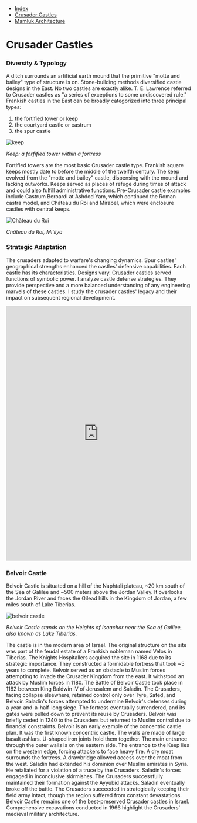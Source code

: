 * [Index](index.md)
* [Crusader Castles](crusader-castle.md)
* [Mamluk Architecture](mamluk.md)

# Crusader Castles

### Diversity & Typology

A ditch surrounds an artificial earth mound that the primitive "motte and bailey" type of structure is on. Stone-building methods diversified castle designs in the East. No two castles are exactly alike. T. E. Lawrence referred to Crusader castles as "a series of exceptions to some undiscovered rule." Frankish castles in the East can be broadly categorized into three principal types:
1. the fortified tower or keep
1. the courtyard castle or castrum
1. the spur castle

![keep](https://static.timesofisrael.com/www/uploads/2012/08/citadel-Tower-of-David-Photo-Shmuel-Bar-Am-1024x640.jpg)

*Keep: a forfified tower within a fortress*

Fortified towers are the most basic Crusader castle type. Frankish square keeps mostly date to before the middle of the twelfth century. The keep evolved from the "motte and bailey" castle, dispensing with the mound and lacking outworks. Keeps served as places of refuge during times of attack and could also fulfill administrative functions. Pre-Crusader castle examples include Castrum Beroardi at Ashdod Yam, which continued the Roman castra model, and Château du Roi and Mirabel, which were enclosure castles with central keeps.

![Château du Roi](https://cf.bstatic.com/xdata/images/hotel/max1280x900/355975105.jpg?k=0104d75e80bafba0006dee664d14f45a2bc8fd2776c78bd0bce53fc0b9357057&o=&hp=1)

*Château du Roi, Mi'ilyā*

### Strategic Adaptation

The crusaders adapted to warfare's changing dynamics. Spur castles' geographical strengths enhanced the castles' defensive capabilities. Each castle has its characteristics. Designs vary. Crusader castles served functions of symbolic power. I analyze castle defense strategies. They provide perspective and a more balanced understanding of any engineering marvels of these castles. I study the crusader castles' legacy and their impact on subsequent regional development.

<html>
    <body>
        <iframe title="Crusader Castles" aria-label="Map" id="datawrapper-chart-9Qlcz" src="https://datawrapper.dwcdn.net/9Qlcz/1/" scrolling="no" frameborder="0" style="width: 0; min-width: 100% !important; border: none;" height="693" data-external="1"></iframe>
        <script type="text/javascript">
            !function() {
                "use strict";
                window.addEventListener("message", (function(a) {
                    if (void 0 !== a.data["datawrapper-height"]) {
                        var e = document.querySelectorAll("iframe");
                        for (var t in a.data["datawrapper-height"])
                            for (var r = 0; r < e.length; r++)
                                if (e[r].contentWindow === a.source) {
                                    var i = a.data["datawrapper-height"][t] + "px";
                                    e[r].style.height = i
                                }
                    }
                }))
            } ();
        </script>
    </body>
</html>

### Belvoir Castle

Belvoir Castle is situated on a hill of the Naphtali plateau, ~20 km south of the Sea of Galilee and ~500 meters above the Jordan Valley. It overlooks the Jordan River and faces the Gilead hills in the Kingdom of Jordan, a few miles south of Lake Tiberias.


![belvoir castle](https://upload.wikimedia.org/wikipedia/commons/thumb/8/86/Kokhav-Hayarden_BelVoir_V.JPG/2560px-Kokhav-Hayarden_BelVoir_V.JPG)

*Belvoir Castle stands on the Heights of Isaachar near the Sea of Galilee, also known as Lake Tiberias.*

The castle is in the modern area of Israel. The original structure on the site was part of the feudal estate of a Frankish nobleman named Velos in Tiberias. The Knights Hospitallers acquired the site in 1168 due to its strategic importance. They constructed a formidable fortress that took ~5 years to complete. Belvoir served as an obstacle to Muslim forces attempting to invade the Crusader Kingdom from the east. It withstood an attack by Muslim forces in 1180. The Battle of Belvoir Castle took place in 1182 between King Baldwin IV of Jerusalem and Saladin. The Crusaders, facing collapse elsewhere, retained control only over Tyre, Safed, and Belvoir. Saladin's forces attempted to undermine Belvoir's defenses during a year-and-a-half-long siege. The fortress eventually surrendered, and its gates were pulled down to prevent its reuse by Crusaders. Belvoir was briefly ceded in 1240 to the Crusaders but returned to Muslim control due to financial constraints. Belvoir is an early example of the concentric castle plan. It was the first known concentric castle. The walls are made of large basalt ashlars. U-shaped iron joints hold them together. The main entrance through the outer walls is on the eastern side. The entrance to the Keep lies on the western edge, forcing attackers to face heavy fire. A dry moat surrounds the fortress. A drawbridge allowed access over the moat from the west. Saladin had extended his dominion over Muslim emirates in Syria. He retaliated for a violation of a truce by the Crusaders. Saladin's forces engaged in inconclusive skirmishes. The Crusaders successfully maintained their formation against the Ayyubid attacks. Saladin eventually broke off the battle. The Crusaders succeeded in strategically keeping their field army intact, though the region suffered from constant devastations. Belvoir Castle remains one of the best-preserved Crusader castles in Israel. Comprehensive excavations conducted in 1966 highlight the Crusaders' medieval military architecture.